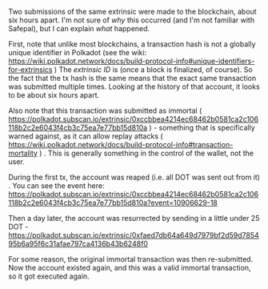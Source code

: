
Two submissions of the same extrinsic were made to the blockchain, about six hours apart. I'm not sure of _why_ this occurred (and I'm not familiar with Safepal), but I can explain _what_ happened.

First, note that unlike most blockchains, a transaction hash is not a globally unique identifier in Polkadot (see the wiki: https://wiki.polkadot.network/docs/build-protocol-info#unique-identifiers-for-extrinsics ) The _extrinsic ID_ is (once a block is finalized, of course). So the fact that the tx hash is the same means that the exact same transaction was submitted multiple times. Looking at the history of that account, it looks to be about six hours apart.

Also note that this transaction was submitted as immortal ( https://polkadot.subscan.io/extrinsic/0xccbbea4214ec68462b0581ca2c106118b2c2e6043f4cb3c75ea7e77bb15d810a ) - something that is specifically warned against, as it can allow replay attacks ( https://wiki.polkadot.network/docs/build-protocol-info#transaction-mortality ) . This is generally something in the control of the wallet, not the user.

During the first tx, the account was reaped (i.e. all DOT was sent out from it) . You can see the event here: https://polkadot.subscan.io/extrinsic/0xccbbea4214ec68462b0581ca2c106118b2c2e6043f4cb3c75ea7e77bb15d810a?event=10906629-18

Then a day later, the account was resurrected by sending in a little under 25 DOT - https://polkadot.subscan.io/extrinsic/0xfaed7db64a649d7979bf2d59d785495b6a95f6c31afae797ca4136b43b6248f0

For some reason, the original immortal transaction was then re-submitted. Now the account existed again, and this was a valid immortal transaction, so it got executed again.